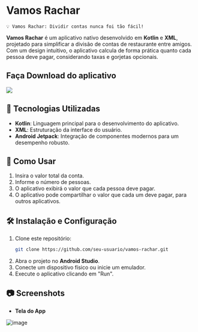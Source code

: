# Vamos Rachar

`💡 Vamos Rachar: Dividir contas nunca foi tão fácil!`

**Vamos Rachar** é um aplicativo nativo desenvolvido em **Kotlin** e **XML**, projetado para simplificar a divisão de contas de restaurante entre amigos. Com um design intuitivo, o aplicativo calcula de forma prática quanto cada pessoa deve pagar, considerando taxas e gorjetas opcionais.

## Faça Download do aplicativo


[![](https://markdown-videos-api.jorgenkh.no/youtube/_wL90vErURQ)](https://drive.google.com/file/d/1xm0O8nlsI8hIIbs8wfotJjL2PlxAsDZ2/view?usp=sharing)

## 📱 Tecnologias Utilizadas

- **Kotlin**: Linguagem principal para o desenvolvimento do aplicativo.
- **XML**: Estruturação da interface do usuário.
- **Android Jetpack**: Integração de componentes modernos para um desempenho robusto.

## 🚀 Como Usar

1. Insira o valor total da conta.
2. Informe o número de pessoas.
3. O aplicativo exibirá o valor que cada pessoa deve pagar.
4. O aplicativo pode compartilhar o valor que cada um deve pagar, para outros aplicativos.

## 🛠️ Instalação e Configuração

1. Clone este repositório:
   ```bash
   git clone https://github.com/seu-usuario/vamos-rachar.git
   ```
2. Abra o projeto no **Android Studio**.
3. Conecte um dispositivo físico ou inicie um emulador.
4. Execute o aplicativo clicando em "Run".

## 📷 Screenshots

- **Tela do App**  

![image](https://github.com/user-attachments/assets/55ae0445-df7a-4260-aaf9-ed388eaf04fc)
